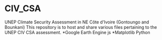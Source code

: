 # CIV_CSA
UNEP Climate Security Assessment in NE Côte d'Ivoire (Gontoungo and Bounkani)
This repository is to host and share various files pertaining to the UNEP CIV CSA assessment.
*Google Earth Engine js
*Matplotlib Python
